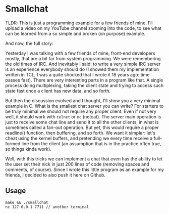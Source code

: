 # Smallchat

TLDR: This is just a programming example for a few friends of mine. I'll upload a video on my YouTube channel zooming into the code, to see what can be learned from a so simple and broken (on purpose) example.

And now, the full story:

Yesterday I was talking with a few friends of mine, front-end developers mostly, that are a bit far from system programming. We were remembering the old times of IRC. And inevitably I said: to write a very simple IRC server is an experience everybody should do (I showed them my implementation written in TCL; I was a quite shocked that I wrote it 18 years ago: time passes fast). There are very interesting parts in a program like that. A single process doing multiplexing, taking the client state and trying to access such state fast once a client has new data, and so forth.

But then the discussion evolved and I thought, I'll show you a very minimal example in C. What is the smallest chat server you can write? For starters to be truly minimal we should not require any proper client. Even if not very well, it should work with `telnet` or `nc` (netcat). The server main operation is just to receive some chat line and send it to all the other clients, in what is sometimes called a fan-out operation. But yet, this would require a proper readline() function, then buffering, and so forth. We want it simpler: let's cheat using the kernel buffers, and pretending we every time receive a full-formed line from the client (an assumption that is in the practice often true, so things kinda work).

Well, with this tricks we can implement a chat that even has the ability to
let the user set their nick in just 200 lines of code (removing spaces
and comments, of course). Since I wrote this little program as an example for
my friends, I decided to also push it here on Github.

## Usage

```shell
make && ./smallchat
nc 127.0.0.1 7711 // another terminal
```